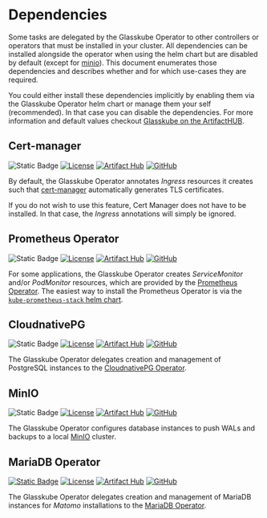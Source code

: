 # Dependencies

Some tasks are delegated by the Glasskube Operator to other controllers or operators that must be installed in your cluster.
All dependencies can be installed alongside the operator when using the helm chart but are disabled by default (except for [minio](#minio)).
This document enumerates those dependencies and describes whether and for which use-cases they are required.

You could either install these dependencies implicitly by enabling them via the Glasskube Operator helm chart or manage them your self (recommended).
In that case you can disable the dependencies.
For more information and default values checkout [Glasskube on the ArtifactHUB](https://artifacthub.io/packages/helm/glasskube/glasskube-operator).

## Cert-manager

![Static Badge](https://img.shields.io/badge/always_required-gray)
[![License](https://img.shields.io/github/license/cert-manager/cert-manager)](https://github.com/cert-manager/cert-manager/blob/master/LICENSE)
[![Artifact Hub](https://img.shields.io/endpoint?url=https://artifacthub.io/badge/repository/cert-manager)](https://artifacthub.io/packages/helm/cert-manager/cert-manager)
[![GitHub](https://img.shields.io/github/stars/cert-manager/cert-manager)](https://github.com/cert-manager/cert-manager)

By default, the Glasskube Operator annotates *Ingress* resources it creates such that [cert-manager](https://cert-manager.io/) automatically generates TLS certificates.

If you do not wish to use this feature, Cert Manager does not have to be installed.
In that case, the *Ingress* annotations will simply be ignored.

## Prometheus Operator

![Static Badge](https://img.shields.io/badge/always_required-gray)
[![License](https://img.shields.io/github/license/prometheus-operator/kube-prometheus)](https://github.com/prometheus-operator/kube-prometheus/blob/master/LICENSE)
[![Artifact Hub](https://img.shields.io/endpoint?url=https://artifacthub.io/badge/repository/kube-prometheus-stack)](https://artifacthub.io/packages/helm/prometheus-community/kube-prometheus-stack)
[![GitHub](https://img.shields.io/github/stars/prometheus-operator/kube-prometheus)](https://github.com/prometheus-operator/kube-prometheus)

For some applications, the Glasskube Operator creates *ServiceMonitor* and/or *PodMonitor* resources, which are provided by the [Prometheus Operator](https://prometheus-operator.dev/).
The easiest way to install the Prometheus Operator is via the [`kube-prometheus-stack` helm chart](https://github.com/prometheus-community/helm-charts/tree/main/charts/kube-prometheus-stack).


## CloudnativePG

![Static Badge](https://img.shields.io/badge/always_required-gray)
[![License](https://img.shields.io/github/license/cloudnative-pg/cloudnative-pg)](https://github.com/cloudnative-pg/cloudnative-pg/blob/master/LICENSE)
[![Artifact Hub](https://img.shields.io/endpoint?url=https://artifacthub.io/badge/repository/cloudnative-pg)](https://artifacthub.io/packages/helm/cloudnative-pg/cloudnative-pg)
[![GitHub](https://img.shields.io/github/stars/cloudnative-pg/cloudnative-pg)](https://github.com/cloudnative-pg/cloudnative-pg)

The Glasskube Operator delegates creation and management of PostgreSQL instances to the [CloudnativePG Operator](https://cloudnative-pg.io/).

## MinIO

![Static Badge](https://img.shields.io/badge/always_required-gray)
[![License](https://img.shields.io/github/license/minio/minio)](https://github.com/minio/minio/blob/master/LICENSE)
[![Artifact Hub](https://img.shields.io/endpoint?url=https://artifacthub.io/badge/repository/minio-official)](https://artifacthub.io/packages/helm/minio-official/minio)
[![GitHub](https://img.shields.io/github/stars/minio/minio)](https://github.com/minio/minio)

The Glasskube Operator configures database instances to push WALs and backups to a local [MinIO](https://min.io/) cluster.

## MariaDB Operator

[![Static Badge](https://img.shields.io/badge/required_for-matomo-blue)](../../crd-reference/matomo)
[![License](https://img.shields.io/github/license/mariadb-operator/mariadb-operator)](https://github.com/mariadb-operator/mariadb-operator/blob/master/LICENSE)
[![Artifact Hub](https://img.shields.io/endpoint?url=https://artifacthub.io/badge/repository/mariadb-operator)](https://artifacthub.io/packages/helm/mariadb-operator/mariadb-operator)
[![GitHub](https://img.shields.io/github/stars/mariadb-operator/mariadb-operator)](https://github.com/mariadb-operator/mariadb-operator)

The Glasskube Operator delegates creation and management of MariaDB instances for *Matomo* installations to the [MariaDB Operator](https://github.com/mariadb-operator/mariadb-operator).
